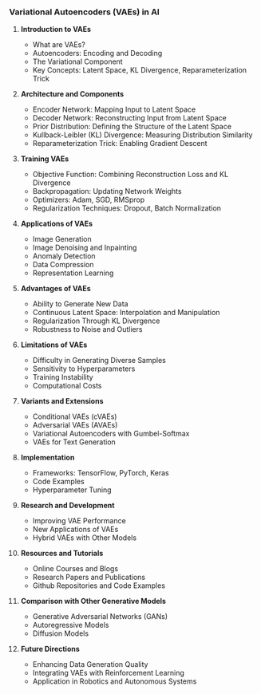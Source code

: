 ### Variational Autoencoders (VAEs) in AI

1. **Introduction to VAEs**
   - What are VAEs?
   - Autoencoders: Encoding and Decoding
   - The Variational Component
   - Key Concepts: Latent Space, KL Divergence, Reparameterization Trick

2. **Architecture and Components**
   - Encoder Network: Mapping Input to Latent Space
   - Decoder Network: Reconstructing Input from Latent Space
   - Prior Distribution: Defining the Structure of the Latent Space
   - Kullback-Leibler (KL) Divergence: Measuring Distribution Similarity
   - Reparameterization Trick: Enabling Gradient Descent

3. **Training VAEs**
   - Objective Function: Combining Reconstruction Loss and KL Divergence
   - Backpropagation: Updating Network Weights
   - Optimizers: Adam, SGD, RMSprop
   - Regularization Techniques: Dropout, Batch Normalization

4. **Applications of VAEs**
   - Image Generation
   - Image Denoising and Inpainting
   - Anomaly Detection
   - Data Compression
   - Representation Learning

5. **Advantages of VAEs**
   - Ability to Generate New Data
   - Continuous Latent Space: Interpolation and Manipulation
   - Regularization Through KL Divergence
   - Robustness to Noise and Outliers

6. **Limitations of VAEs**
   - Difficulty in Generating Diverse Samples
   - Sensitivity to Hyperparameters
   - Training Instability
   - Computational Costs

7. **Variants and Extensions**
   - Conditional VAEs (cVAEs)
   - Adversarial VAEs (AVAEs)
   - Variational Autoencoders with Gumbel-Softmax
   - VAEs for Text Generation

8. **Implementation**
   - Frameworks: TensorFlow, PyTorch, Keras
   - Code Examples
   - Hyperparameter Tuning

9. **Research and Development**
   - Improving VAE Performance
   - New Applications of VAEs
   - Hybrid VAEs with Other Models

10. **Resources and Tutorials**
    - Online Courses and Blogs
    - Research Papers and Publications
    - Github Repositories and Code Examples

11. **Comparison with Other Generative Models**
    - Generative Adversarial Networks (GANs)
    - Autoregressive Models
    - Diffusion Models

12. **Future Directions**
    - Enhancing Data Generation Quality
    - Integrating VAEs with Reinforcement Learning
    - Application in Robotics and Autonomous Systems